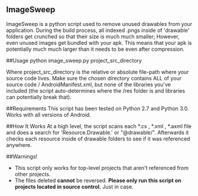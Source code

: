 ## ImageSweep

ImageSweep is a python script used to remove unused drawables from your application. During the build process, all indexed .pngs inside of 'drawable' folders get crunched so that their size is much much smaller; However, even unused images get bundled with your apk. This means that your apk is potentially much much larger than it needs to be even after compression.

##Usage
		 python image_sweep.py project_src_directory

Where project_src_directory is the relative or absolute file-path where your source code lives. Make sure the chosen directory contains ALL of your source code / AndroidManifest.xml, but none of the libraries you've included (the script auto-determines where the /res folder is and libraries can potentially break that).

##Requirements
This script has been tested on Python 2.7 and Python 3.0.
Works with all versions of Android.

##How It Works
At a high level, the script scans each *.cs , *.xml , *.axml file and does a search for 'Resource.Drawable.' or "@drawable/". Afterwards it checks each resource inside of drawable folders to see if it was referenced anywhere.

##Warnings!
* This script only works for top-level projects that aren't referenced from other projects.
* The files deleted **cannot** be reversed. **Please only run this script on projects located in source control.** Just in case.
